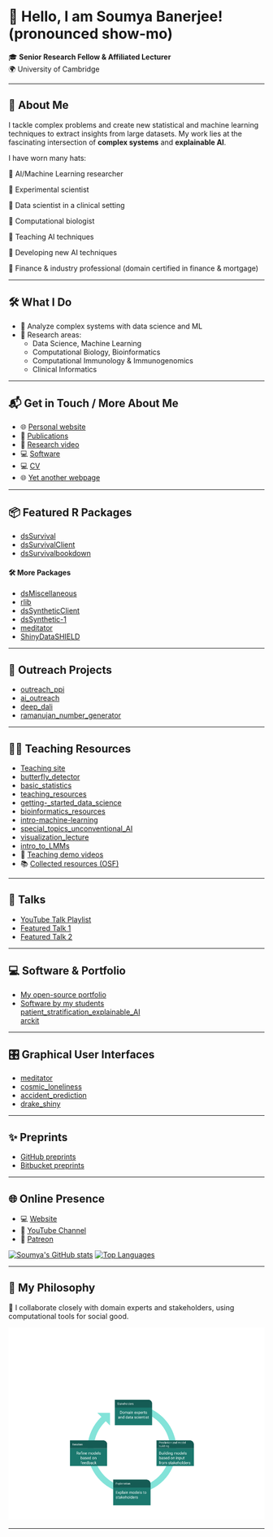 # 👋 Hello, I am Soumya Banerjee! (pronounced show-mo)

🎓 **Senior Research Fellow & Affiliated Lecturer**  
🌍 University of Cambridge

---

## 🚀 About Me

I tackle complex problems and create new statistical and machine learning techniques to extract insights from large datasets. My work lies at the fascinating intersection of **complex systems** and **explainable AI**.

I have worn many hats:  

💼 AI/Machine Learning researcher

🔬 Experimental scientist  

🏥 Data scientist in a clinical setting

🏥 Computational biologist

💼 Teaching AI techniques

💼 Developing new AI techniques

💼 Finance & industry professional (domain certified in finance & mortgage)  

---

## 🛠️ What I Do

- 🔭 Analyze complex systems with data science and ML  
- 🌱 Research areas:  
  - Data Science, Machine Learning  
  - Computational Biology, Bioinformatics  
  - Computational Immunology & Immunogenomics  
  - Clinical Informatics

---

## 📬 Get in Touch / More About Me

- 🌐 [Personal website](https://sites.google.com/site/neelsoumya)
- 📄 [Publications](https://sites.google.com/site/neelsoumya/publications)
- 🎥 [Research video](https://www.youtube.com/watch?v=vLl4nu6Dmgk)
- 💻 [Software](https://sites.google.com/site/neelsoumya/software)
- 💻 [CV](https://github.com/neelsoumya/CV/blob/master/CV_SoumyaBanerjee.pdf)
- 🌐 [Yet another webpage](https://neelsoumya.github.io/)


---

## 📦 Featured R Packages

- [dsSurvival](https://github.com/neelsoumya/dsSurvival)
- [dsSurvivalClient](https://github.com/neelsoumya/dsSurvivalClient)
- [dsSurvivalbookdown](https://neelsoumya.github.io/dsSurvivalbookdown/)

#### 🛠️ More Packages

- [dsMiscellaneous](https://github.com/neelsoumya/dsMiscellaneous)  
- [rlib](https://github.com/neelsoumya/rlib)  
- [dsSyntheticClient](https://github.com/neelsoumya/dsSyntheticClient)  
- [dsSynthetic-1](https://github.com/neelsoumya/dsSynthetic-1)  
- [meditator](https://github.com/neelsoumya/meditator)  
- [ShinyDataSHIELD](https://github.com/neelsoumya/ShinyDataSHIELD)

---

## 🌟 Outreach Projects

- [outreach_ppi](https://github.com/neelsoumya/outreach_ppi)
- [ai_outreach](https://github.com/neelsoumya/ai_outreach)
- [deep_dali](https://github.com/neelsoumya/deep_dali)
- [ramanujan_number_generator](https://github.com/neelsoumya/ramanujan_number_generator)

---

## 👨‍🏫 Teaching Resources

- [Teaching site](https://sites.google.com/site/neelsoumya/teaching)
- [butterfly_detector](https://github.com/neelsoumya/butterfly_detector)
- [basic_statistics](https://github.com/neelsoumya/basic_statistics)
- [teaching_resources](https://github.com/neelsoumya/teaching_resources)
- [getting-_started_data_science](https://github.com/neelsoumya/getting-_started_data_science)
- [bioinformatics_resources](https://github.com/neelsoumya/bioinformatics_resources)
- [intro-machine-learning](https://github.com/neelsoumya/intro-machine-learning)
- [special_topics_unconventional_AI](https://github.com/neelsoumya/special_topics_unconventional_AI)
- [visualization_lecture](https://github.com/neelsoumya/visualization_lecture)
- [intro_to_LMMs](https://github.com/neelsoumya/intro_to_LMMs)  
- 🎥 [Teaching demo videos](https://www.youtube.com/watch?v=omxbpel-b64&feature=youtu.be)  
- 📚 [Collected resources (OSF)](https://osf.io/25gnz/)

---

## 🎤 Talks

- [YouTube Talk Playlist](https://www.youtube.com/watch?v=jDIt60LVyWY&list=PL_3n--M9GNtBevpfzHkelrRj03wVjAU0Q)
- [Featured Talk 1](https://www.youtube.com/watch?v=omxbpel-b64&feature=youtu.be)
- [Featured Talk 2](https://www.youtube.com/watch?v=4_la9-Ehvmo)

---

## 💻 Software & Portfolio

- [My open-source portfolio](https://github.com/neelsoumya/public_open_source_data_science)
- [Software by my students](https://github.com/neelsoumya/complex_stories_explanations)  
  [patient_stratification_explainable_AI](https://github.com/neelsoumya/patient_stratification_explainable_AI)  
  [arckit](https://github.com/mxbi/arckit)

---

## 🎛️ Graphical User Interfaces

- [meditator](https://sb2333medschl.shinyapps.io/meditator/)
- [cosmic_loneliness](https://sb2333medschl.shinyapps.io/cosmic_loneliness/)
- [accident_prediction](https://neelsoumya.shinyapps.io/accident_prediction/)
- [drake_shiny](https://sb2333medschl.shinyapps.io/drake_shiny/)

---

## ✨ Preprints

- [GitHub preprints](https://github.com/neelsoumya/paper_preprints)
- [Bitbucket preprints](https://bitbucket.org/neelsoumya/paper_preprints)

---

## 🌐 Online Presence

- 💻 [Website](https://sites.google.com/site/neelsoumya)
- 🎥 [YouTube Channel](https://www.youtube.com/channel/UCaEa-gedhvk0AUjEUjcNsmw)
- 🌟 [Patreon](https://www.patreon.com/soumyabanerjee)

[![Soumya's GitHub stats](https://github-readme-stats.vercel.app/api?username=neelsoumya&count_private=true&show_icons=true&theme=radical)](https://github.com/anuraghazra/github-readme-stats)
[![Top Languages](https://github-readme-stats.vercel.app/api/top-langs/?username=neelsoumya)](https://github.com/neelsoumya/github-readme-stats)

---

## 🧭 My Philosophy

👥 I collaborate closely with domain experts and stakeholders, using computational tools for social good.

![data science philosophy](research_philosophy.png)

---

<!--
**neelsoumya/neelsoumya** is a ✨ _special_ ✨ repository because its `README.md` (this file) appears on your GitHub profile.

My name is Soumya Banerjee (first name pronounced as show-mo) and I am a researcher.

I analyze complex problems and implement new statistical and machine learning techniques for deriving insights from large amounts of data.

I have worked in financial and healthcare domains and am domain certified in finance and mortgage.

Here are some ideas to get you started:

- 🔭 I’m currently working on analyzing complex problems and implementing new statistical and machine learning techniques for deriving insights from large amounts of data
- 🌱 I’m currently learning ...
- 👯 I’m looking to collaborate on ...
- 🤔 I’m looking for help with ...
- 💬 Ask me about ...
- ⚡ Fun fact: ...
-->
